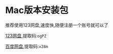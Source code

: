 # Mac版本安装包

推荐使用123网盘,速度快,随便注册一个账号就可以了

[123网盘](https://www.123pan.com/s/4HQ9Td-7O7Wd.html),提取码:`ogPZ`

[百度网盘](https://pan.baidu.com/s/1eN4YiYzMD5yYYw5g3kocwQ?pwd=x28m),提取码:`x28m`